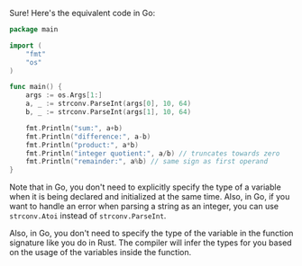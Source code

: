 Sure! Here's the equivalent code in Go:
```go
package main

import (
	"fmt"
	"os"
)

func main() {
	args := os.Args[1:]
	a, _ := strconv.ParseInt(args[0], 10, 64)
	b, _ := strconv.ParseInt(args[1], 10, 64)

	fmt.Println("sum:", a+b)
	fmt.Println("difference:", a-b)
	fmt.Println("product:", a*b)
	fmt.Println("integer quotient:", a/b) // truncates towards zero
	fmt.Println("remainder:", a%b) // same sign as first operand
}
```
Note that in Go, you don't need to explicitly specify the type of a variable when it is being declared and initialized at the same time. Also, in Go, if you want to handle an error when parsing a string as an integer, you can use `strconv.Atoi` instead of `strconv.ParseInt`.

Also, in Go, you don't need to specify the type of the variable in the function signature like you do in Rust. The compiler will infer the types for you based on the usage of the variables inside the function.
